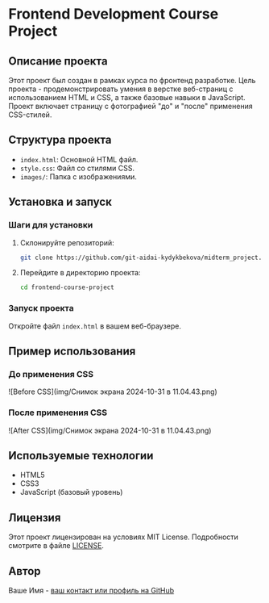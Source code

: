 


# Frontend Development Course Project

## Описание проекта

Этот проект был создан в рамках курса по фронтенд разработке. Цель проекта - продемонстрировать умения в верстке веб-страниц с использованием HTML и CSS, а также базовые навыки в JavaScript. Проект включает страницу с фотографией "до" и "после" применения CSS-стилей.

## Структура проекта

- `index.html`: Основной HTML файл.
- `style.css`: Файл со стилями CSS.
- `images/`: Папка с изображениями.

## Установка и запуск

### Шаги для установки

1. Склонируйте репозиторий:
    ```bash
    git clone https://github.com/git-aidai-kydykbekova/midterm_project.git
    ```

2. Перейдите в директорию проекта:
    ```bash
    cd frontend-course-project
    ```

### Запуск проекта

Откройте файл `index.html` в вашем веб-браузере.

## Пример использования

### До применения CSS

![Before CSS](img/Снимок экрана 2024-10-31 в 11.04.43.png)

### После применения CSS

![After CSS](img/Снимок экрана 2024-10-31 в 11.04.43.png)

## Используемые технологии

- HTML5
- CSS3
- JavaScript (базовый уровень)

## Лицензия

Этот проект лицензирован на условиях MIT License. Подробности смотрите в файле [LICENSE](LICENSE).

## Автор

Ваше Имя - [ваш контакт или профиль на GitHub](https://github.com/git-aidai-kydykbekova)

